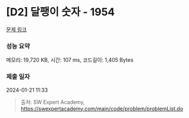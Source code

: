# [D2] 달팽이 숫자 - 1954 

[문제 링크](https://swexpertacademy.com/main/code/problem/problemDetail.do?contestProbId=AV5PobmqAPoDFAUq) 

### 성능 요약

메모리: 19,720 KB, 시간: 107 ms, 코드길이: 1,405 Bytes

### 제출 일자

2024-01-21 11:33



> 출처: SW Expert Academy, https://swexpertacademy.com/main/code/problem/problemList.do